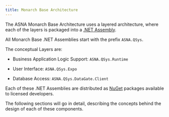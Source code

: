 ```yaml
---
title: Monarch Base Architecture
---
```


The ASNA Monarch Base Architecture uses a layered architecture, where each of the layers is packaged into a [.NET Assembly](https://docs.microsoft.com/en-us/dotnet/standard/assembly/).

All Monarch Base .NET Assemblies start with the prefix `ASNA.QSys`. 

The conceptual Layers are:

- Business Application Logic Support: `ASNA.QSys.Runtime`

- User Interface: `ASNA.QSys.Expo`

- Database Access: `ASNA.QSys.DataGate.Client`

Each of these .NET Assemblies are distributed as [NuGet](https://docs.microsoft.com/en-us/nuget/what-is-nuget) packages available to licensed developers.

The following sections will go in detail, describing the concepts behind the design of each of these components.
